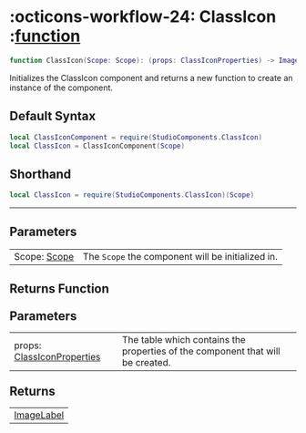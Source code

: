 <h1 class="api-header" markdown>
    <span class="api-icon" markdown>:octicons-workflow-24:</span>
    <span class="api-title">ClassIcon</span>
    <span class="api-type">:</span><a href="https://create.roblox.com/docs/luau/functions" class="api-type">function</a>
</h1>

```lua
function ClassIcon(Scope: Scope): (props: ClassIconProperties) -> ImageLabel
```
Initializes the ClassIcon component and returns a new function to create an instance of the component.

## Default Syntax

```lua
local ClassIconComponent = require(StudioComponents.ClassIcon)
local ClassIcon = ClassIconComponent(Scope)
```

## Shorthand

```lua
local ClassIcon = require(StudioComponents.ClassIcon)(Scope)
```

-----

## Parameters
<span markdown>
    <div class="md-typeset__table">
        <table>
            <tbody>
                <tr>
                    <td class="api-param-highlight">Scope: <a href="">Scope</a></td>
                    <td>The <code>Scope</code> the component will be initialized in.</td>
                </tr>
            </tbody>
        </table>
    </div>
</span>

## Returns Function
<span markdown>
    <div class="md-typeset__table" id="api-returns-function-table">
        <h2 style="margin: 1.1em 0 .64em">Parameters</h2>
        <table>
            <tbody>
                <tr>
                    <td class="api-param-highlight">props: <a href="../types/ClassIcon.md">ClassIconProperties</a></td>
                    <td>The table which contains the properties of the component that will be created.</td>
                </tr>
            </tbody>
        </table>
        <h2 style="margin: 1.1em 0 .64em">Returns</h2>
        <table>
            <tbody>
                <tr>
                    <td class="api-return-box"><a href="https://create.roblox.com/docs/reference/engine/classes/ImageLabel">ImageLabel</a></td>
                </tr>
            </tbody>
        </table>
    </div>
</div>